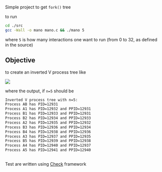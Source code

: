 Simple project to get `fork()` tree

to run

```bash
cd ./src
gcc -Wall -o mano mano.c && ./mano 5
```

where `5` is how many interactions one want to run (from 0 to 32, as defined in the source)

## Objective

to create an inverted V process tree like

![](https://i.imgur.com/UKip1WM.png)

where the output, if `n=5` should be

```bash
Inverted V process tree with n=5:
Process AB has PID=12931
Process A1 has PID=12932 and PPID=12931
Process B1 has PID=12933 and PPID=12931
Process B2 has PID=12934 and PPID=12933
Process A2 has PID=12935 and PPID=12932
Process B3 has PID=12936 and PPID=12934
Process B4 has PID=12938 and PPID=12936
Process A3 has PID=12937 and PPID=12935
Process B5 has PID=12939 and PPID=12938
Process A4 has PID=12940 and PPID=12937
Process A5 has PID=12941 and PPID=12940
```

##

Test are written using [Check](https://libcheck.github.io/check/index.html) framework
